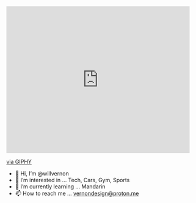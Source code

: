 <iframe src="https://giphy.com/embed/elcAvTEXkG02d17sr7" width="480" height="384" frameBorder="0" class="giphy-embed" allowFullScreen></iframe><p><a href="https://giphy.com/gifs/ralph-windows-95-screensaver-screen-saver-elcAvTEXkG02d17sr7">via GIPHY</a></p>

- 👋 Hi, I’m @willvernon
- 👀 I’m interested in ... Tech, Cars, Gym, Sports
- 🌱 I’m currently learning ... Mandarin
- 📫 How to reach me ... vernondesign@proton.me

<!---
willvernon/willvernon is a ✨ special ✨ repository because its `README.md` (this file) appears on your GitHub profile.
You can click the Preview link to take a look at your changes.
--->
